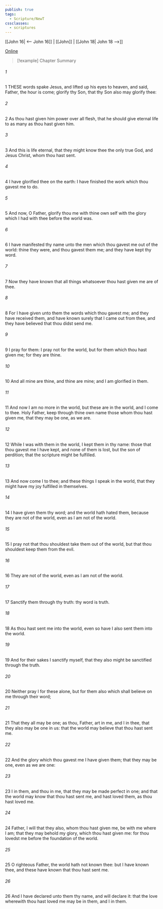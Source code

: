 ```yaml
---
publish: true
tags:
  - Scripture/NewT
cssclasses:
  - scriptures
---
```

[[John 16| <-- John 16]] | [[John]] | [[John 18| John 18 -->]]

[Online](https://churchofjesuschrist.org/study/scriptures/nt/john/17?lang=eng)

>[!example] Chapter Summary
>
###### 1
1 THESE words spake Jesus, and lifted up his eyes to heaven, and said, Father, the hour is come; glorify thy Son, that thy Son also may glorify thee:
###### 2
2 As thou hast given him power over all flesh, that he should give eternal life to as many as thou hast given him.
###### 3
3 And this is life eternal, that they might know thee the only true God, and Jesus Christ, whom thou hast sent.
###### 4
4 I have glorified thee on the earth: I have finished the work which thou gavest me to do.
###### 5
5 And now, O Father, glorify thou me with thine own self with the glory which I had with thee before the world was.
###### 6
6 I have manifested thy name unto the men which thou gavest me out of the world: thine they were, and thou gavest them me; and they have kept thy word.
###### 7
7 Now they have known that all things whatsoever thou hast given me are of thee.
###### 8
8 For I have given unto them the words which thou gavest me; and they have received them, and have known surely that I came out from thee, and they have believed that thou didst send me.
###### 9
9 I pray for them: I pray not for the world, but for them which thou hast given me; for they are thine.
###### 10
10 And all mine are thine, and thine are mine; and I am glorified in them.
###### 11
11 And now I am no more in the world, but these are in the world, and I come to thee. Holy Father, keep through thine own name those whom thou hast given me, that they may be one, as we are.
###### 12
12 While I was with them in the world, I kept them in thy name: those that thou gavest me I have kept, and none of them is lost, but the son of perdition; that the scripture might be fulfilled.
###### 13
13 And now come I to thee; and these things I speak in the world, that they might have my joy fulfilled in themselves.
###### 14
14 I have given them thy word; and the world hath hated them, because they are not of the world, even as I am not of the world.
###### 15
15 I pray not that thou shouldest take them out of the world, but that thou shouldest keep them from the evil.
###### 16
16 They are not of the world, even as I am not of the world.
###### 17
17 Sanctify them through thy truth: thy word is truth.
###### 18
18 As thou hast sent me into the world, even so have I also sent them into the world.
###### 19
19 And for their sakes I sanctify myself, that they also might be sanctified through the truth.
###### 20
20 Neither pray I for these alone, but for them also which shall believe on me through their word;
###### 21
21 That they all may be one; as thou, Father, art in me, and I in thee, that they also may be one in us: that the world may believe that thou hast sent me.
###### 22
22 And the glory which thou gavest me I have given them; that they may be one, even as we are one:
###### 23
23 I in them, and thou in me, that they may be made perfect in one; and that the world may know that thou hast sent me, and hast loved them, as thou hast loved me.
###### 24
24 Father, I will that they also, whom thou hast given me, be with me where I am; that they may behold my glory, which thou hast given me: for thou lovedst me before the foundation of the world.
###### 25
25 O righteous Father, the world hath not known thee: but I have known thee, and these have known that thou hast sent me.
###### 26
26 And I have declared unto them thy name, and will declare it: that the love wherewith thou hast loved me may be in them, and I in them.



